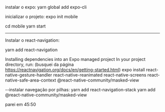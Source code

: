 instalar o expo:
yarn global add expo-cli

inicializar o projeto:
expo init mobile

cd mobile
yarn start

----------------------------------------
Instalar o react-navigation:

yarn add react-navigation

Installing dependencies into an Expo managed project
In your project directory, run: (busquei da página https://reactnavigation.org/docs/en/getting-started.html)
expo install react-native-gesture-handler react-native-reanimated react-native-screens react-native-safe-area-context @react-native-community/masked-view

--instalar navegação por pilhas:
yarn add react-navigation-stack
yarn add @react-native-community/masked-view

parei em 45:50